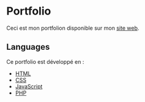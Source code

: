 # Portfolio

Ceci est mon portfolion disponible sur mon [site web](https://www.louis-gambart.fr/).

## Languages

Ce portfolio est développé en :
* [HTML](https://fr.wikipedia.org/wiki/Hypertext_Markup_Language)
* [CSS](https://fr.wikipedia.org/wiki/Cascading_Style_Sheets)
* [JavaScript](https://fr.wikipedia.org/wiki/JavaScript)
* [PHP](https://fr.wikipedia.org/wiki/PHP)
